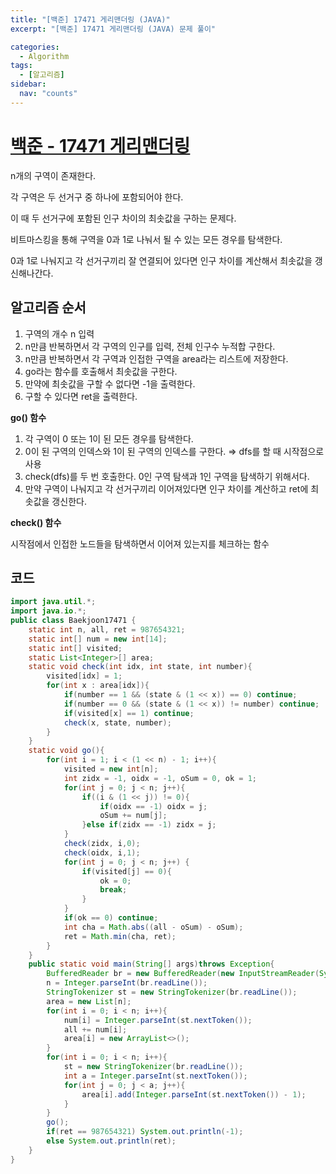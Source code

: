 ```yaml
---
title: "[백준] 17471 게리맨더링 (JAVA)"
excerpt: "[백준] 17471 게리맨더링 (JAVA) 문제 풀이"

categories:
  - Algorithm
tags:
  - [알고리즘]
sidebar:
  nav: "counts"
---
```


# [백준 - 17471 게리맨더링](https://www.acmicpc.net/problem/17471)

n개의 구역이 존재한다.

각 구역은 두 선거구 중 하나에 포함되어야 한다.

이 때 두 선거구에 포함된 인구 차이의 최솟값을 구하는 문제다.

비트마스킹을 통해 구역을 0과 1로 나눠서 될 수 있는 모든 경우를 탐색한다.

0과 1로 나눠지고 각 선거구끼리 잘 연결되어 있다면 인구 차이를 계산해서 최솟값을 갱신해나간다.

## 알고리즘 순서

1. 구역의 개수 n 입력
2. n만큼 반복하면서 각 구역의 인구를 입력, 전체 인구수 누적합 구한다.
3. n만큼 반복하면서 각 구역과 인접한 구역을 area라는 리스트에 저장한다.
4. go라는 함수를 호출해서 최솟값을 구한다.
5. 만약에 최솟값을 구할 수 없다면 -1을 출력한다.
6. 구할 수 있다면 ret을 출력한다.

**go() 함수**

1. 각 구역이 0 또는 1이 된 모든 경우를 탐색한다.
2. 0이 된 구역의 인덱스와 1이 된 구역의 인덱스를 구한다. ⇒ dfs를 할 때 시작점으로 사용
3. check(dfs)를 두 번 호출한다. 0인 구역 탐색과 1인 구역을 탐색하기 위해서다.
4. 만약 구역이 나눠지고 각 선거구끼리 이어져있다면 인구 차이를 계산하고 ret에 최솟값을 갱신한다.

**check() 함수**

시작점에서 인접한 노드들을 탐색하면서 이어져 있는지를 체크하는 함수

## 코드

```java
import java.util.*;
import java.io.*;
public class Baekjoon17471 {
    static int n, all, ret = 987654321;
    static int[] num = new int[14];
    static int[] visited;
    static List<Integer>[] area;
    static void check(int idx, int state, int number){
        visited[idx] = 1;
        for(int x : area[idx]){
            if(number == 1 && (state & (1 << x)) == 0) continue;
            if(number == 0 && (state & (1 << x)) != number) continue;
            if(visited[x] == 1) continue;
            check(x, state, number);
        }
    }
    static void go(){
        for(int i = 1; i < (1 << n) - 1; i++){
            visited = new int[n];
            int zidx = -1, oidx = -1, oSum = 0, ok = 1;
            for(int j = 0; j < n; j++){
                if((i & (1 << j)) != 0){
                    if(oidx == -1) oidx = j;
                    oSum += num[j];
                }else if(zidx == -1) zidx = j;
            }
            check(zidx, i,0);
            check(oidx, i,1);
            for(int j = 0; j < n; j++) {
                if(visited[j] == 0){
                    ok = 0;
                    break;
                }
            }
            if(ok == 0) continue;
            int cha = Math.abs((all - oSum) - oSum);
            ret = Math.min(cha, ret);
        }
    }
    public static void main(String[] args)throws Exception{
        BufferedReader br = new BufferedReader(new InputStreamReader(System.in));
        n = Integer.parseInt(br.readLine());
        StringTokenizer st = new StringTokenizer(br.readLine());
        area = new List[n];
        for(int i = 0; i < n; i++){
            num[i] = Integer.parseInt(st.nextToken());
            all += num[i];
            area[i] = new ArrayList<>();
        }
        for(int i = 0; i < n; i++){
            st = new StringTokenizer(br.readLine());
            int a = Integer.parseInt(st.nextToken());
            for(int j = 0; j < a; j++){
                area[i].add(Integer.parseInt(st.nextToken()) - 1);
            }
        }
        go();
        if(ret == 987654321) System.out.println(-1);
        else System.out.println(ret);
    }
}
```
